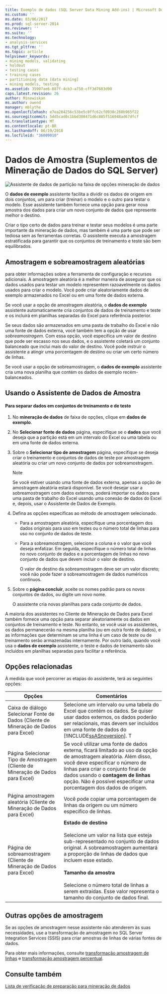 ```yaml
---
title: Exemplo de dados (SQL Server Data Mining Add-ins) | Microsoft Docs
ms.custom: ''
ms.date: 03/06/2017
ms.prod: sql-server-2014
ms.reviewer: ''
ms.suite: ''
ms.technology:
- analysis-services
ms.tgt_pltfrm: ''
ms.topic: article
helpviewer_keywords:
- mining models, validating
- holdout
- testing cases
- training cases
- partitioning data [data mining]
- mining models, testing
ms.assetid: 35907ae6-887f-4cb3-a750-cff3d7683d90
caps.latest.revision: 26
author: Minewiskan
ms.author: owend
manager: mblythe
ms.openlocfilehash: e7ea284256c53be5c0ffc62cf0938c288b965f22
ms.sourcegitcommit: 5dd5cad0c1bbd308471d6c885f516948ad67dfcf
ms.translationtype: MT
ms.contentlocale: pt-BR
ms.lasthandoff: 06/19/2018
ms.locfileid: "36009010"
---
```

# <a name="sample-data-sql-server-data-mining-add-ins"></a>Dados de Amostra (Suplementos de Mineração de Dados do SQL Server)
  ![Assistente de dados de partição na faixa de opções mineração de dados](media/dmc-partition.gif "Assistente de particionar dados na faixa de opções mineração de dados")  
  
 O **dados de exemplo** assistente facilita a dividir os dados de origem em dois conjuntos, um para criar (treinar) o modelo e o outro para testar o modelo. Esse assistente também fornece uma opção para gerar nova amostra dos dados para criar um novo conjunto de dados que represente melhor o destino.  
  
 Criar o tipo certo de dados para treinar e testar seus modelos é uma parte importante da mineração de dados, mas também é uma parte que pode ser tediosa sem as ferramentas corretas. O assistente executa a amostragem estratificada para garantir que os conjuntos de treinamento e teste são bem equilibrados.  
  
## <a name="random-sampling-and-oversampling"></a>Amostragem e sobreamostragem aleatórias  
 para obter informações sobre a ferramenta de configuração e recursos adicionais. A amostragem aleatória é a melhor maneira de assegurar que os dados usados para testar um modelo representem razoavelmente os dados usados para criar o modelo. Você pode criar aleatoriamente dados de exemplo armazenados no Excel ou em uma fonte de dados externa.  
  
 Se você usar a opção de amostragem aleatória, o **dados de exemplo** assistente automaticamente cria conjuntos de dados de treinamento e teste e os incluirá em planilhas separadas do Excel para referência posterior.  
  
 Se seus dados são armazenados em uma pasta de trabalho do Excel e não uma fonte de dados externa, você também tem a opção de usar *sobreamostragem*. Com essa opção, você especifica um valor de destino que pode ser escasso nos seus dados, e o assistente coletará um conjunto balanceado que inclui mais do valor de destino. Você pode instruir o assistente a atingir uma porcentagem de destino ou criar um certo número de linhas.  
  
 Se você usar a opção de sobreamostragem, o **dados de exemplo** assistente cria uma nova planilha que contém os dados de exemplo recém-balanceados.  
  
## <a name="using-the-sample-data-wizard"></a>Usando o Assistente de Dados de Amostra  
  
#### <a name="to-separate-data-into-training-and-testing-sets"></a>Para separar dados em conjuntos de treinamento e de teste  
  
1.  No **mineração de dados** de faixa de opções, clique em **dados de exemplo**.  
  
2.  No **Selecionar fonte de dados** página, especifique se o **dados** que você deseja que a partição está em um intervalo do Excel ou uma tabela ou em uma fonte de dados externa.  
  
3.  Sobre o **Selecionar tipo de amostragem** página, especifique se deseja criar o treinamento e conjuntos de dados de teste por amostragem aleatória ou criar um novo conjunto de dados por sobreamostragem.  
  
    > [!NOTE]  
    >  Se você estiver usando uma fonte de dados externa, apenas a opção de amostragem aleatória estará disponível. Se você desejar usar a sobreamostragem com dados externos, poderá importar os dados para uma pasta de trabalho do Excel usando uma conexão de dados do Excel e, depois, usar o Assistente de Dados de Exemplo.  
  
4.  Defina as opções específicas ao método de amostragem selecionado.  
  
    -   Para a amostragem aleatória, especifique uma porcentagem dos dados originais para uso em testes ou o número total de linhas para uso no conjunto de dados de teste.  
  
    -   Para a sobreamostragem, selecione a coluna e o valor que você deseja enfatizar. Em seguida, especifique o número total de linhas no novo conjunto de dados e a porcentagem de linhas no novo conjunto de dados que devem incluir o valor de destino.  
  
         O valor de destino da sobreamostragem deve ser um valor discreto; você não pode fazer a sobreamostragem de dados numéricos contínuos.  
  
5.  Sobre o **página concluir**, aceite os nomes padrão para os novos conjuntos de dados, ou digite um novo nome.  
  
     O assistente cria novas planilhas para cada conjunto de dados.  
  
 A maioria dos assistentes no Cliente de Mineração de Dados para Excel também fornece uma opção para separar aleatoriamente os dados em conjuntos de treinamento e teste. No entanto, se você usar os assistentes, os dados permanecerão na mesma planilha (ou em outra fonte de dados), e as informações que determinam se uma linha é um caso de teste ou de treinamento serão armazenadas internamente. Por outro lado, quando você usa o **dados de exemplo** assistente, o teste e dados de treinamento são incluídos em planilhas separadas para facilitar a referência.  
  
## <a name="related-options"></a>Opções relacionadas  
 À medida que você percorrer as etapas do assistente, terá as seguintes opções:  
  
|Opções|Comentários|  
|-------------|--------------|  
|Caixa de diálogo Selecionar Fonte de Dados (Cliente de Mineração de Dados para Excel)|Selecione um intervalo ou uma tabela do Excel que contém os dados. Se quiser usar dados externos, os dados poderão ser relacionais, mas devem ser incluídos em uma fonte de dados do [!INCLUDE[ssASnoversion](../includes/ssasnoversion-md.md)]. T|  
|Página Selecionar Tipo de Amostragem (Cliente de Mineração de Dados para Excel)|Se você utilizar uma fonte de dados externa, ficará limitado ao uso da opção de amostragem aleatória. Além disso, você deve especificar o número de linhas para criar o conjunto final de dados usando o **contagem de linhas** opção. Não é possível especificar uma porcentagem dos dados de origem.|  
|Página amostragem aleatória (Cliente de Mineração de Dados para Excel)|Você pode copiar uma porcentagem de linhas da origem ou um número específico de linhas.|  
|Página de sobreamostragem (Cliente de Mineração de Dados para Excel)|**Estado de destino**<br /><br /> Selecione um valor na lista que esteja sub-representado no conjunto de dados original. A sobreamostragem aumentará a proporção de linhas de dados que incluem esse estado.<br /><br /> **Tamanho da amostra**<br /><br /> Selecione o número total de linhas a serem extraídas. Esse valor representa o tamanho do conjunto de dados final.|  
  
## <a name="other-sampling-options"></a>Outras opções de amostragem  
 Se as opções de amostragem nesse assistente não atenderem às suas necessidades, use a transformação de amostragem no SQL Server Integration Services (SSIS) para criar amostras de linhas de várias fontes de dados.  
  
 Para obter mais informações, consulte [transformação amostragem de linhas](../integration-services/data-flow/transformations/row-sampling-transformation.md) e [transformação amostragem percentual](../integration-services/data-flow/transformations/percentage-sampling-transformation.md).  
  
## <a name="see-also"></a>Consulte também  
 [Lista de verificação de preparação para mineração de dados](checklist-of-preparation-for-data-mining.md)  
  
  